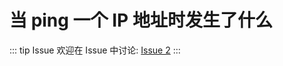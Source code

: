 # 当 ping 一个 IP 地址时发生了什么



::: tip Issue 
 欢迎在 Issue 中讨论: [Issue 2](https://github.com/shfshanyue/Daily-Question/issues/2) 
:::
